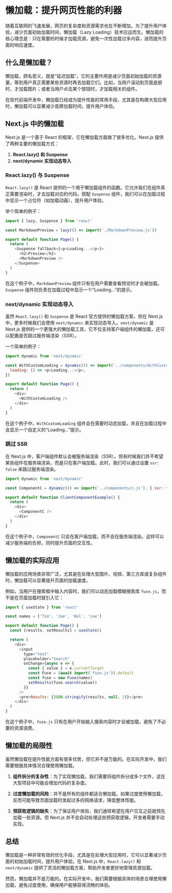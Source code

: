 # 懒加载：提升网页性能的利器

随着互联网的飞速发展，网页的复杂度和资源需求也在不断增加。为了提升用户体验，减少页面初始加载时间，懒加载（Lazy Loading）技术应运而生。懒加载的核心理念是：只在需要的时候才加载资源，避免一次性加载过多内容，进而提升页面的响应速度。

## 什么是懒加载？

懒加载，顾名思义，就是“延迟加载”。它的主要作用是减少页面初始加载的资源量，等到用户真正需要某些资源时再去加载它们。比如，当用户滚动到页面底部时，才加载图片；或者当用户点击某个按钮时，才加载相关的组件。

在现代前端开发中，懒加载已经成为提升性能的常用手段，尤其是在构建大型应用时，懒加载可以显著减少首屏加载时间，提升用户体验。

## Next.js 中的懒加载

Next.js 是一个基于 React 的框架，它在懒加载方面做了很多优化。Next.js 提供了两种主要的懒加载方式：

1. **React.lazy() 和 Suspense**
2. **next/dynamic 实现动态导入**

### React.lazy() 与 Suspense

`React.lazy()` 是 React 提供的一个用于懒加载组件的函数。它允许我们在组件真正需要渲染时，才去加载对应的代码。搭配 `Suspense` 组件，我们可以在加载过程中显示一个占位符（如加载动画），提升用户体验。

举个简单的例子：

```javascript
import { lazy, Suspense } from 'react'

const MarkdownPreview = lazy(() => import('./MarkdownPreview.js'))

export default function Page() {
  return (
    <Suspense fallback={<p>Loading...</p>}>
      <h2>Preview</h2>
      <MarkdownPreview />
    </Suspense>
  )
}
```

在这个例子中，`MarkdownPreview` 组件只有在用户需要查看预览时才会被加载。`Suspense` 组件则负责在加载过程中显示一个“Loading...”的提示。

### next/dynamic 实现动态导入

虽然 `React.lazy()` 和 `Suspense` 是 React 官方提供的懒加载方案，但在 Next.js 中，更多时候我们会使用 `next/dynamic` 来实现动态导入。`next/dynamic` 是 Next.js 提供的一个更强大的懒加载工具，它不仅支持客户端组件的懒加载，还可以配置是否跳过服务端渲染（SSR）。

一个简单的例子：

```javascript
import dynamic from 'next/dynamic'

const WithCustomLoading = dynamic(() => import('../components/WithCustomLoading'), {
  loading: () => <p>Loading...</p>,
})

export default function Page() {
  return (
    <div>
      <WithCustomLoading />
    </div>
  )
}
```

在这个例子中，`WithCustomLoading` 组件会在需要时动态加载，并且在加载过程中会显示一个自定义的“Loading...”提示。

### 跳过 SSR

在 Next.js 中，客户端组件默认会被服务端渲染（SSR）。但有时候我们并不希望某些组件在服务端渲染，而是只在客户端加载。此时，我们可以通过设置 `ssr: false` 来跳过服务端渲染。

```javascript
import dynamic from 'next/dynamic'

const ComponentC = dynamic(() => import('../components/c.js'), { ssr: false })

export default function ClientComponentExample() {
  return (
    <div>
      <ComponentC />
    </div>
  )
}
```

在这个例子中，`ComponentC` 只会在客户端加载，而不会在服务端渲染。这样可以减少服务端的负担，同时提升页面的交互性。

## 懒加载的实际应用

懒加载的应用场景非常广泛，尤其是在处理大型图片、视频、第三方库或复杂组件时，懒加载可以显著提升页面的加载速度。

例如，当用户在搜索框中输入内容时，我们可以动态加载模糊搜索库 `fuse.js`，而不是在页面加载时就引入它：

```javascript
import { useState } from 'react'

const names = ['Tim', 'Joe', 'Bel', 'Lee']

export default function Page() {
  const [results, setResults] = useState()

  return (
    <div>
      <input
        type="text"
        placeholder="Search"
        onChange={async e => {
          const { value } = e.currentTarget
          const Fuse = (await import('fuse.js')).default
          const fuse = new Fuse(names)
          setResults(fuse.search(value))
        }}
      />
      <pre>Results: {JSON.stringify(results, null, 2)}</pre>
    </div>
  )
}
```

在这个例子中，`fuse.js` 只有在用户开始输入搜索内容时才会被加载，避免了不必要的资源浪费。

## 懒加载的局限性

虽然懒加载在提升性能方面有很多优势，但它并不是万能的。在实际开发中，我们需要根据具体情况合理使用懒加载。

1. **组件拆分的复杂性**：为了实现懒加载，我们需要将组件拆分成多个文件，这在大型项目中可能会增加代码的复杂度。
2. **过度懒加载的风险**：并不是所有的组件都适合懒加载。如果过度使用懒加载，反而可能导致页面加载时发起过多的网络请求，降低整体性能。

3. **预获取逻辑的缺失**：为了保证用户体验，我们通常希望在用户交互之前就预先加载一些资源。但 Next.js 并不会自动处理这些预获取逻辑，开发者需要手动实现。

## 总结

懒加载是一种非常有效的优化手段，尤其是在处理大型应用时，它可以显著减少页面的初始加载时间，提升用户体验。在 Next.js 中，`React.lazy()` 和 `next/dynamic` 提供了灵活的懒加载方案，帮助开发者更好地管理资源加载。

然而，懒加载并不是万能的。在实际开发中，我们需要根据具体的场景合理使用懒加载，避免过度使用，确保用户能够获得流畅的体验。
